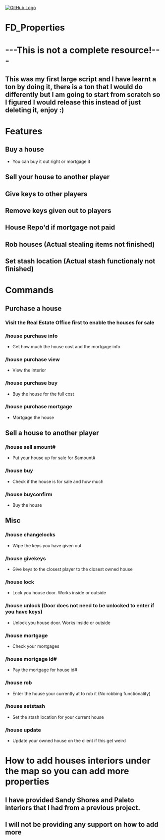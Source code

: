 [![GitHub Logo](https://i.imgur.com/ZAZBkDh.png)](http://discord.gg/vkrVDnC)

# FD_Properties
# ---This is not a complete resource!---
## This was my first large script and I have learnt a ton by doing it, there is a ton that I would do differently but I am going to start from scratch so I figured I would release this instead of just deleting it, enjoy :)

# Features
## Buy a house
- You can buy it out right or mortgage it
## Sell your house to another player
## Give keys to other players
## Remove keys given out to players
## House Repo'd if mortgage not paid
## Rob houses (Actual stealing items not finished)
## Set stash location (Actual stash functionaly not finished)

# Commands
## Purchase a house
### Visit the Real Estate Office first to enable the houses for sale
### /house purchase info
- Get how much the house cost and the mortgage info
### /house purchase view
- View the interior
### /house purchase buy
- Buy the house for the full cost
### /house purchase mortgage
- Mortgage the house
## Sell a house to another player
### /house sell amount#
- Put your house up for sale for $amount#
### /house buy
- Check if the house is for sale and how much
### /house buyconfirm
- Buy the house
## Misc 
### /house changelocks
- Wipe the keys you have given out
### /house givekeys
- Give keys to the closest player to the closest owned house
### /house lock
- Lock you house door.  Works inside or outside
### /house unlock (Door does not need to be unlocked to enter if you have keys)
- Unlock you house door.  Works inside or outside
### /house mortgage
- Check your mortgages
### /house mortgage id#
- Pay the mortgage for house id#
### /house rob
- Enter the house your currently at to rob it (No robbing functionality)
### /house setstash
- Set the stash location for your current house
### /house update
- Update your owned house on the client if this get weird
# How to add houses interiors under the map so you can add more properties
## I have provided Sandy Shores and Paleto interiors that I had from a previous project.
## I will not be providing any support on how to add more
